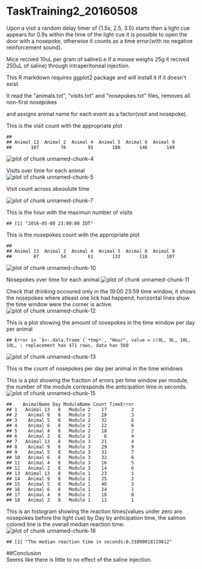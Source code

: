 TaskTraining2_20160508
=======================

Upon a visit a random delay timer of {1.5s, 2.5, 3.5} starts then a light cue appears for 0.9s within the time of the light cue it is possible to open the door with a nosepoke, otherwise it counts as a time error{with no negative reinforcement sound}.

Mice recived 10uL per gram of saline(i.e if a mouse weighs 25g it recived 250uL of saline) through intraperitoneal injection.

This R markdown requires ggplot2 package and will install it if it doesn't exist.  


It read the "animals.txt", "visits.txt" and "nosepokes.txt" files, removes all non-first nosepokes    

and assigns animal name for each event as a factor(visit and nosepoke).  



This is the visit count with the appropriate plot  

```
## 
## Animal 13  Animal 2  Animal 4  Animal 5  Animal 6  Animal 9 
##       107        76        95       180       146       149
```

![plot of chunk unnamed-chunk-4](figure/unnamed-chunk-4-1.png)

Visits over time for each animal   
![plot of chunk unnamed-chunk-5](figure/unnamed-chunk-5-1.png)

Visit count across absoulute time  


![plot of chunk unnamed-chunk-7](figure/unnamed-chunk-7-1.png)



This is the hour with the maximun number of visits  

```
## [1] "2016-05-08 23:00:00 IDT"
```


This is the nosepokes count with the appropriate plot 

```
## 
## Animal 13  Animal 2  Animal 4  Animal 5  Animal 6  Animal 9 
##        87        54        61       133       118       107
```

![plot of chunk unnamed-chunk-10](figure/unnamed-chunk-10-1.png)


Nosepokes over time for each animal
![plot of chunk unnamed-chunk-11](figure/unnamed-chunk-11-1.png)

Check that drinking occoured only in the 19:00 23:59 time window, it shows the nosepokes where atleast one lick had happend, horizontal lines show the time window were the corner is active.
![plot of chunk unnamed-chunk-12](figure/unnamed-chunk-12-1.png)


This is a plot showing the amount of nosepokes in the time window per day per animal  

```
## Error in `$<-.data.frame`(`*tmp*`, "Hour", value = c(9L, 9L, 10L, 10L, : replacement has 471 rows, data has 560
```

![plot of chunk unnamed-chunk-13](figure/unnamed-chunk-13-1.png)

This is the count of nosepokes per day per animal in the time windows


This is a plot showing the fraction of errors per time window per module,
the number of the module corresponds the anticipation time in seconds.
![plot of chunk unnamed-chunk-15](figure/unnamed-chunk-15-1.png)

```
##    AnimalName Day ModuleName Count TimeError
## 1   Animal 13   8   Module 2    17         2
## 2    Animal 9   8   Module 2    28         3
## 3    Animal 5   8   Module 2    32         6
## 4    Animal 6   8   Module 2    22         6
## 5    Animal 4   8   Module 2    18         2
## 6    Animal 2   8   Module 2     6         4
## 7   Animal 13   8   Module 3    21         4
## 8    Animal 9   8   Module 3    29         9
## 9    Animal 5   8   Module 3    31         7
## 10   Animal 6   8   Module 3    32         6
## 11   Animal 4   8   Module 3    16         5
## 12   Animal 2   8   Module 3    14         6
## 13  Animal 13   8   Module 1    23         1
## 14   Animal 9   8   Module 1    25         2
## 15   Animal 5   8   Module 1    40         3
## 16   Animal 6   8   Module 1    24         1
## 17   Animal 4   8   Module 1    18         0
## 18   Animal 2   8   Module 1    11         1
```

This is an histogram showing the reaction times(values under zero are nosepokes before the light cue) by Day by anticipation time, the salmon colored line is the overall median reaction time:
![plot of chunk unnamed-chunk-16](figure/unnamed-chunk-16-1.png)

```
## [1] "The median reaction time in seconds:0.31000018119812"
```




##Conclusion  
Seems like there is little to no effect of the saline injection.
